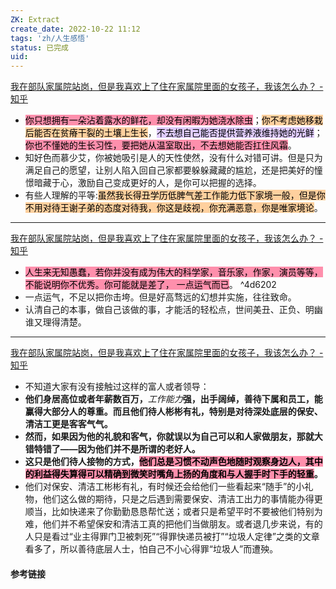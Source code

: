 ```yaml
---
ZK: Extract
create_date: 2022-10-22 11:12 
tags: 'zh/人生感悟'
status: 已完成  
uid: 
---
```


[ 我在部队家属院站岗，但是我喜欢上了住在家属院里面的女孩子，我该怎么办？ - 知乎](https://www.zhihu.com/question/400792076/answer/2500771185)

- <mark style="background: #FF5582A6;">你只想拥有一朵沾着露水的鲜花，却没有闲暇为她浇水除虫</mark>；<mark style="background: #FFB86CA6;">你不考虑她移栽后能否在贫瘠干裂的土壤上生长</mark>，<mark style="background: #D2B3FFA6;">不去想自己能否提供营养液维持她的光鲜</mark>；<mark style="background: #FF5582A6;">你也不懂她的生长习性，要把她从温室取出，不去想她能否扛住风霜</mark>。
- 知好色而慕少艾，你被她吸引是人的天性使然，没有什么对错可讲。但是只为满足自己的愿望，让别人陷入回自己家都要躲躲藏藏的尴尬，还是把美好的憧憬暗藏于心，激励自己变成更好的人，是你可以把握的选择。
- 有些人理解的平等:<mark style="background: #FFB86CA6;">虽然我长得丑学历低脾气差工作能力低下家境一般，但是你不用对待王谢子弟的态度对待我，你这是歧视，你充满恶意，你是唯家境论</mark>。
---
[我在部队家属院站岗，但是我喜欢上了住在家属院里面的女孩子，我该怎么办？ - 知乎](https://www.zhihu.com/question/400792076/answer/2493895980)

- <mark style="background: #FF5582A6;">人生来无知愚蠢，若你并没有成为伟大的科学家，音乐家，作家，演员等等，不能说明你不优秀。你可能就是差了， 一点运气而已</mark>。 ^4d6202
- 一点运气，不足以把你击垮。但是好高骛远的幻想并实施，往往致命。
- 认清自己的本事，做自己该做的事，才能活的轻松点，世间美丑、正负、明幽谁又理得清楚。
---
[ 我在部队家属院站岗，但是我喜欢上了住在家属院里面的女孩子，我该怎么办？ - 知乎](https://www.zhihu.com/question/400792076/answer/2507824612)

- 不知道大家有没有接触过这样的富人或者领导：
- **他们身居高位或者年薪数百万，**_工作能力_**强，出手阔绰，善待下属和员工，能赢得大部分人的尊重。而且他们待人彬彬有礼，特别是对待深处底层的保安、清洁工更是客客气气。**
- **然而，如果因为他的礼貌和客气，你就误以为自己可以和人家做朋友，那就大错特错了——因为他们并不是所谓的老好人。**
- **这只是他们待人接物的方式，<mark style="background: #FF5582A6;">他们总是习惯不动声色地随时观察身边人，其中的利益得失算得可以精确到微笑时嘴角上扬的角度和与人握手时下手的轻重</mark>。**
- 他们对保安、清洁工彬彬有礼，有时候还会给他们一些看起来“随手”的小礼物，他们这么做的期待，只是之后遇到需要保安、清洁工出力的事情能办得更顺当，比如快递来了你勤勤恳恳帮忙送；或者只是希望平时不要被他们特别为难，他们并不希望保安和清洁工真的把他们当做朋友。或者退几步来说，有的人只是看过“业主得罪门卫被刺死”“得罪快递员被打”“垃圾人定律”之类的文章看多了，所以善待底层人士，怕自己不小心得罪“垃圾人”而遭殃。

#### 参考链接
